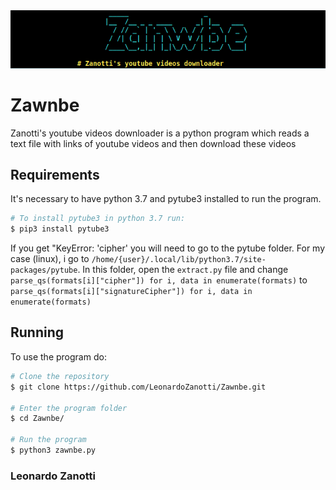 <img src="./img/zawnbe.png" alt="Zawnbe.png"/>

# Zawnbe
Zanotti's youtube videos downloader is a python program which reads a text file with links of youtube videos and then download these videos

## Requirements
It's necessary to have python 3.7 and pytube3 installed to run the program.
```bash
# To install pytube3 in python 3.7 run:
$ pip3 install pytube3
```

If you get "KeyError: 'cipher' you will need to go to the pytube folder.
For my case (linux), i go to
    `/home/{user}/.local/lib/python3.7/site-packages/pytube`.
In this folder, open the `extract.py` file and change 
    `parse_qs(formats[i]["cipher"]) for i, data in enumerate(formats)`
to
    `parse_qs(formats[i]["signatureCipher"]) for i, data in enumerate(formats)`

## Running
To use the program do:
```bash
# Clone the repository
$ git clone https://github.com/LeonardoZanotti/Zawnbe.git

# Enter the program folder
$ cd Zawnbe/

# Run the program
$ python3 zawnbe.py
```

### Leonardo Zanotti